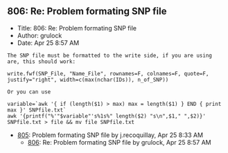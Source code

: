 ## 806: Re: Problem formating SNP file

- Title: 806: Re: Problem formating SNP file
- Author: grulock
- Date: Apr 25 8:57 AM
```
The SNP file must be formatted to the write side, if you are using are, this should work:

write.fwf(SNP_File, "Name_File", rownames=F, colnames=F, quote=F, justify="right", width=c(max(nchar(IDs)), n_of_SNP))

Or you can use

variable=`awk '{ if (length($1) > max) max = length($1) } END { print max }' SNPfile.txt`
awk '{printf("%'"$variable"'s%1s%" length($2) "s\n",$1," ",$2)}' SNPfile.txt > file && mv file SNPfile.txt
```

- [805](0805.md): Problem formating SNP file by j.recoquillay, Apr 25 8:33 AM
    - [806](0806.md): Re: Problem formating SNP file by grulock, Apr 25 8:57 AM
